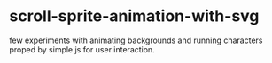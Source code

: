 # scroll-sprite-animation-with-svg
few experiments with animating backgrounds and running characters proped by simple js for user interaction.

